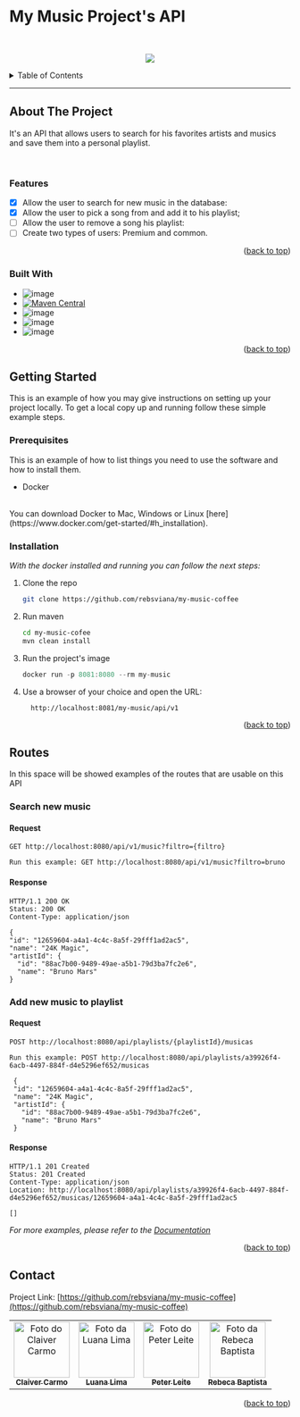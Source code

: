 <a name="readme-top"></a>

<h1 align="left"> My Music Project's API </h1>
<br>

<p align="center">
   <img src="http://img.shields.io/static/v1?label=STATUS&message=UNDER%20DEVELOPMENT&color=RED&style=for-the-badge"/>
</p>

<!-- TABLE OF CONTENTS -->
<details>
  <summary>Table of Contents</summary>
  <ol>
    <li>
      <a href="#about-the-project">About The Project</a>
      <ul>
        <li><a href="#features">Features</a></li>
      </ul>
       <ul>
        <li><a href="#built-with">Built With</a></li>
      </ul>
    </li>
    <li>
      <a href="#getting-started">Getting Started</a>
      <ul>
        <li><a href="#prerequisites">Prerequisites</a></li>
        <li><a href="#installation">Installation</a></li>
      </ul>
    </li>
    <li><a href="#routes">Routes</a></li>
    <li><a href="#Contat">Contact</a></li>
  </ol>
</details>
<hr>

<!-- ABOUT THE PROJECT -->
## About The Project

It's an API that allows users to search for his favorites artists and musics and save them into a personal playlist.

<br>

### Features
- [x]  Allow the user to search for new music in the database: 
- [x]  Allow the user to pick a song from and add it to his playlist; 
- [ ]  Allow the user to remove a song his playlist: 
- [ ]  Create two types of users: Premium and common.

<p align="right">(<a href="#readme-top">back to top</a>)</p>


### Built With

* ![image](https://img.shields.io/badge/Java-ED8B00?style=for-the-badge&logo=java&logoColor=white)
* [![Maven Central](https://maven-badges-generator.herokuapp.com/maven-central/tech.iooo.coco/iooo-distribution-config/badge.svg?color=orange&style=flat-square)](https://maven-badges-generator.herokuapp.com/maven-central/tech.iooo.coco/iooo-distribution-config)
* ![image](https://img.shields.io/badge/Spring_Boot-F2F4F9?style=for-the-badge&logo=spring-boot)
* ![image](https://img.shields.io/badge/SQLite-07405E?style=for-the-badge&logo=sqlite&logoColor=white)
* ![image](https://img.shields.io/badge/Docker-2496ED?style=for-the-badge&logo=docker&logoColor=white)

<p align="right">(<a href="#readme-top">back to top</a>)</p>

<!-- GETTING STARTED -->
## Getting Started

This is an example of how you may give instructions on setting up your project locally.
To get a local copy up and running follow these simple example steps.
<br>

### Prerequisites

This is an example of how to list things you need to use the software and how to install them.
* Docker
<br>
You can download Docker to Mac, Windows or Linux [here](https://www.docker.com/get-started/#h_installation).

<br>

### Installation

_With the docker installed and running you can follow the next steps:_

1. Clone the repo
   ```sh
   git clone https://github.com/rebsviana/my-music-coffee
   ```
2. Run maven 
   ```sh
   cd my-music-cofee
   mvn clean install
   ```
4. Run the project's image
   ```js
   docker run -p 8081:8080 --rm my-music
   ```

5. Use a browser of your choice and open the URL:

         http://localhost:8081/my-music/api/v1

<p align="right">(<a href="#readme-top">back to top</a>)</p>


<!-- USAGE EXAMPLES -->
## Routes

In this space will be showed examples of the routes that are usable on this API

### Search new music

#### Request

```
GET http://localhost:8080/api/v1/music?filtro={filtro}

Run this example: GET http://localhost:8080/api/v1/music?filtro=bruno
```

#### Response

    HTTP/1.1 200 OK
    Status: 200 OK
    Content-Type: application/json

    {
    "id": "12659604-a4a1-4c4c-8a5f-29fff1ad2ac5",
    "name": "24K Magic",
    "artistId": {
      "id": "88ac7b00-9489-49ae-a5b1-79d3ba7fc2e6",
      "name": "Bruno Mars"
    }

### Add new music to playlist

#### Request

```
POST http://localhost:8080/api/playlists/{playlistId}/musicas

Run this example: POST http://localhost:8080/api/playlists/a39926f4-6acb-4497-884f-d4e5296ef652/musicas

 {
 "id": "12659604-a4a1-4c4c-8a5f-29fff1ad2ac5",
 "name": "24K Magic",
 "artistId": {
   "id": "88ac7b00-9489-49ae-a5b1-79d3ba7fc2e6",
   "name": "Bruno Mars"
 }
```

#### Response

    HTTP/1.1 201 Created
    Status: 201 Created
    Content-Type: application/json
    Location: http://localhost:8080/api/playlists/a39926f4-6acb-4497-884f-d4e5296ef652/musicas/12659604-a4a1-4c4c-8a5f-29fff1ad2ac5

    []

_For more examples, please refer to the [Documentation](https://docs.google.com/document/d/1fEzrdsFtBViF5x-4h2T7BrSUCHZqf9nVHXdaVnIRC4Q/edit?usp=sharing)_

<p align="right">(<a href="#readme-top">back to top</a>)</p>

<!-- CONTACT -->
## Contact

Project Link: [https://github.com/rebsviana/my-music-coffee](https://github.com/rebsviana/my-music-coffee)

<table>
  <tr>
    <td align="center">
      <a href="#">
        <img src="https://user-images.githubusercontent.com/108896697/187929100-4934b217-da7e-4eb9-879a-ef450689e6db.jpg" width="100px;" alt="Foto do Claiver Carmo"/><br>
        <sub>
          <b>Claiver Carmo</b>
        </sub>
      </a>
    </td>
    <td align="center">
      <a href="#">
        <img src="https://i.imgur.com/PyOpPyC.png" width="100px;" alt="Foto da Luana Lima"/><br>
        <sub>
          <b>Luana Lima</b>
        </sub>
      </a>
    </td>
    <td align="center">
      <a href="#">
        <img src="https://i.imgur.com/PQwE8Is.png" width=100px; alt="Foto do Peter Leite"/><br>
        <sub>
          <b>Peter Leite</b>
        </sub>
      </a>
    </td>
    <td align="center">
      <a href="#">
        <img src="https://i.imgur.com/rRL0CGU.pnghttps://user-images.githubusercontent.com/108896697/187672107-20aa04b1-2478-4396-862a-defcd86d1e26.jpeg" width="100px;" alt="Foto da Rebeca Baptista"/><br>
        <sub>
          <b>Rebeca Baptista</b>
        </sub>
      </a>
    </td>
  </tr>
</table>

<p align="right">(<a href="#readme-top">back to top</a>)</p>


